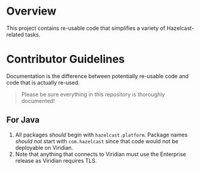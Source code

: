 # Overview

This project contains re-usable code that simplifies a variety of Hazelcast-related tasks.

# Contributor Guidelines

Documentation is the difference between potentially re-usable code and code that is actually re-used.

> Please be sure everything in this repository is thoroughly documented!

## For Java
1. All packages *should* begin with 
`hazelcast.platform`.  Package names *should not* start with `com.hazelcast` since that code 
would not be deployable on Viridian.  
1. Note that anything that connects to Viridian must use the Enterprise release as Viridian
requires TLS.

